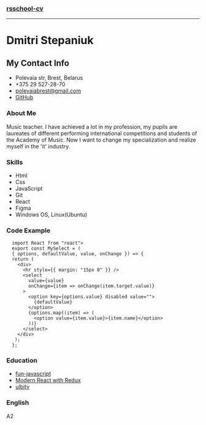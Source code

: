 ### [rsschool-cv](/)

---

# Dmitri Stepaniuk

## My Contact Info

- Polevaia str, Brest, Belarus
- +375 29 527-28-70
- polevaiabrest@gmail.com
- [GitHub](https://github.com/dmitriStpaniuk)

### About Me

Music teacher. I have achieved a lot in my profession, my pupils are laureates of different performing international competitions and students of the Academy of Music. Now I want to change my specialization and realize myself in the 'it' industry.

### Skills

- Html
- Css
- JavaScript
- Git
- React
- Figma
- Windows OS, Linux(Ubuntu)

### Code Example

````
  import React from "react">
  export const MySelect = (
  { options, defaultValue, value, onChange }) => {
  return (
    <div>
      <hr style={{ margin: "15px 0" }} />
      <select
        value={value}
        onChange={item => onChange(item.target.value)}
      >
        <option key={options.value} disabled value="">
          {defaultValue}
        </option>
        {options.map((item) => (
          <option value={item.value}>{item.name}</option>
        ))}
      </select>
    </div>
   );
  };
````

### Education


+ [fun-javascript](https://fun-javascript-projects.com/)
+ [Modern React with Redux](https://www.udemy.com/course/react-redux/?utm_source=adwords&utm_medium=udemyads&utm_campaign=WebDevelopment_v.PROF_la.EN_cc.ROW_ti.8322&utm_content=deal4584&utm_term=_._ag_80385735315_._ad_535397279730_._kw__._de_c_._dm__._pl__._ti_dsa-774930035449_._li_9062751_._pd__._&matchtype=&gclid=Cj0KCQiAweaNBhDEARIsAJ5hwbdo-xJzzZ5hQ4B7rY8hwNt9X_OhfEj-tT0zMhularCpC_KNMK592A0aAk57EALw_wcB)
+ [ulbitv](https://www.youtube.com/channel/UCDzGdB9TTgFm8jRXn1tBdoA)

### English

A2
